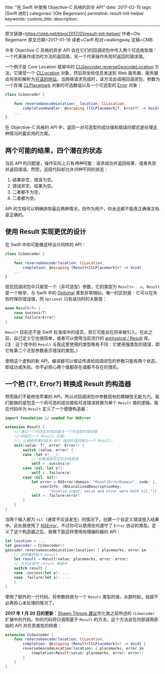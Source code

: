 title: "在 Swift 中使用 Objective-C 风格的异步 API"
date: 2017-02-15
tags: [Swift 进阶]
categories: [Ole Begemann]
permalink: result-init-helper
keywords: 
custom_title: 
description: 

---
原文链接=https://oleb.net/blog/2017/01/result-init-helper/
作者=Ole Begemann
原文日期=2017-01-19
译者=Cwift
校对=walkingway
定稿=CMB

<!--此处开始正文-->

许多 Objective-C 风格的异步 API 会在它们的回调闭包中传入两个可选类型值：一个代表操作成功时方法的返回值，另一个代表操作失败时返回的错误值。

<!--more-->

一个例子是 Core Location 框架中的 [CLGeocoder.reverseGeocodeLocation](https://developer.apple.com/reference/corelocation/clgeocoder/1423621-reversegeocodelocation) 方法。它接受一个 [CLLocation]() 对象，然后将坐标信息发送到 Web 服务器，服务器会将坐标解析为[可读的地址](https://en.wikipedia.org/wiki/Reverse_geocoding)。当网络请求完成时，该方法会调用回调闭包，参数为一个存储 [CLPlacemark](https://developer.apple.com/reference/corelocation/clplacemark) 对象的可选数组以及一个可选型的 [Error](https://developer.apple.com/reference/corelocation/clerror.code) 对象：

```swift
class CLGeocoder {
    ...
    func reverseGeocodeLocation(_ location: CLLocation,
        completionHandler: @escaping ([CLPlacemark]?, Error?) -> Void)
    ...
}
```

在 Objective-C 风格的 API 中，返回一对可选型的成功值和错误的模式是处理这种情况时最实用的方案。

## 两个可能的结果，四个潜在的状态

当前 API 的问题是，操作实际上只有*两种*可能：请求成功并返回结果，或者失败并返回错误。然而，这段代码却允许*四种*不同的状态：

1. 结果非空，错误为空。
2. 错误非空，结果为空。
3. 二者都不为空。
4. 二者都为空。

API 的文档可以明确排除最后两种情况，但作为用户，你永远都不能真正确保文档是正确的。

## 使用 Result 实现更优的设计

在 Swift 中你可能像这样设计同样的 API：

```swift
class CLGeocoder {
    ...
    func reverseGeocode(location: CLLocation,
        completion: @escaping (Result<[CLPlacemark]>) -> Void)
    ...
}
```

现在回调闭包中只接受一个（非可选型）参数，它的类型为 `Result<...>`。`Result` 是一个枚举，与 Swift 中的 [Optional](https://developer.apple.com/reference/swift/optional) 类型非常相似。唯一的区别是：它可以在失败时保存错误值，而 `Optional` 只有成功时的关联值：

```swift
enum Result<T> {
    case success(T)
    case failure(Error)
}
```

`Result` 目前还不是 Swift 标准库中的成员，但它可能会在将来被引入。在此之前，自己定义它也很简单，或者可以使用当前流行的 [antitypical / Result](https://github.com/antitypical/Result) 库。(注：这个库中的 `Result` 与我这里使用的类型略有不同：它使用强类型的错误，即它有第二个泛型参数表示错误的类型。)

使用这个虚构的新 API，编译器可以保证传递给回调闭包的参数只能有两个状态，即成功或失败。你不必担心两个值都存在或都不存在的情形。

## 一个把 (T?, Error?) 转换成 Result<T> 的构造器

然而我们不能修改苹果的 API，所以对回调闭包中参数固有的模糊性无能为力。我们能做的是包含一个将可选的成功值和可选错误转换为单个 `Result` 值的逻辑。我在代码中为 `Result` 定义了一个便捷构造器：

```swift
import Foundation // needed for NSError

extension Result {
    ///通过一个可选型的成功值与一个可选型的错误值
    ///初始化一个 Result 对象。 
    /// 以便把苹果的异步 API 返回的值转换为一个 Result。
    init(value: T?, error: Error?) {
        switch (value, error) {
        case (let v?, _):
            // 如果值是非空的忽略错误
            self = .success(v)
        case (nil, let e?):
            self = .failure(e)
        case (nil, nil):
            let error = NSError(domain: "ResultErrorDomain", code: 1,
                userInfo: [NSLocalizedDescriptionKey:
                    "Invalid input: value and error were both nil."])
            self = .failure(error)
        }
    }
}
```

当两个输入都为 `nil`（通常不应该发生）的情况下，创建一个自定义错误放入结果中。此处我使用了 [NSError]()，不过你可以使用任何遵守了 `Error` 协议的类型。定义了这个构造器之后，我像下面这样使用地理编码器的 API：

```swift
let location = ...
let geocoder = CLGeocoder()
geocoder.reverseGeocodeLocation(location) { placemarks, error in
    // 把参数转换为 Result
    let result = Result(value: placemarks, error: error)
    // 只对这里的 result 做操作
    switch result {
    case .success(let p): ...
    case .failure(let e): ...
    }
}
```

使用了额外的一行代码，将参数转换为一个 `Result` 类型的值，从那时起，我就不必再担心未处理的情况了。

**2017 年 1 月 20 日的更新：**[Shawn Throop 建议](https://twitter.com/shawnthroop/status/822414872285679616)优化我之前所述的 `CLGeocoder` 扩展中的代码。你的代码将只调用基于 `Result` 的方法，这个方法会在内部调用原始的 API 并负责类型的转换：

```swift
extension CLGeocoder {
    func reverseGeocode(location: CLLocation,
        completion: @escaping (Result<[CLPlacemark]>) -> Void) {
        reverseGeocodeLocation(location) { placemarks, error in
            completion(Result(value: placemarks, error: error))
        }
    }
}
```